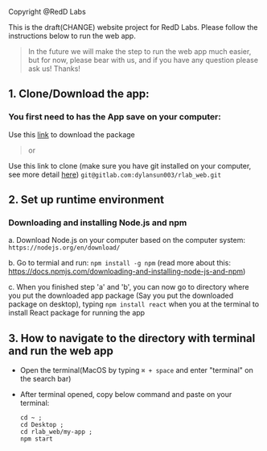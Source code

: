 Copyright @RedD Labs

This is the draft(CHANGE) website project for RedD Labs. Please follow the instructions below to run the web app.
> In the future we will make the step to run the web app much easier, but for now, please bear with us, and if you have any question please ask us! Thanks!

## 1. Clone/Download the app:
	
### You first need to has the App save on your computer:
	
Use this [link](https://gitlab.com/dylansun003/rlab_web/-/archive/main/rlab_web-main.zip) to download the package

> or 

Use this link to clone (make sure you have git installed on your computer, see more detail [here](https://git-scm.com/downloads)) ```git@gitlab.com:dylansun003/rlab_web.git```
	
## 2. Set up runtime environment

### Downloading and installing Node.js and npm 

a. Download Node.js on your computer based on the computer system: 
```https://nodejs.org/en/download/```

b. Go to termial and run:
```npm install -g npm```
(read more about this: https://docs.npmjs.com/downloading-and-installing-node-js-and-npm)

c. When you finished step 'a' and 'b', you can now go to directory where you put the downloaded app package (Say you put the downloaded package on desktop), typing ```npm install react``` when you at the terminal to install React package for running the app

## 3. How to navigate to the directory with terminal and run the web app

* Open the terminal(MacOS by typing ```⌘ + space``` and enter "terminal" on the search bar)
* After terminal opened, copy below command and paste on your terminal:
 
	```
	cd ~ ; 
	cd Desktop ; 
	cd rlab_web/my-app ;
	npm start
	```
